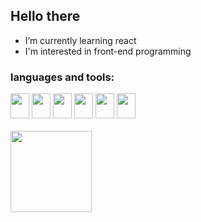 ## Hello there 
- I’m currently learning react
- I'm interested in front-end programming
### languages and tools:
<div style = display flex; margin-bottom=10px; >
<img loading="lazy" src="https://cdn.jsdelivr.net/gh/devicons/devicon/icons/javascript/javascript-original.svg" width="30" height="40"/>
<img loading="lazy" src="https://cdn.jsdelivr.net/gh/devicons/devicon@latest/icons/typescript/typescript-original.svg" width="30" height="40"/>
<img loading="lazy" src="https://cdn.jsdelivr.net/gh/devicons/devicon@latest/icons/csharp/csharp-original.svg" width="30" height="40"/>
<img loading="lazy" src="https://cdn.jsdelivr.net/gh/devicons/devicon@latest/icons/flutter/flutter-original.svg" width="30" height="40"/>
<img loading="lazy" src="https://cdn.jsdelivr.net/gh/devicons/devicon/icons/react/react-original.svg" width="30" height="40"/>
<img loading="lazy" src="https://cdn.jsdelivr.net/gh/devicons/devicon/icons/figma/figma-original.svg" width="30" height="40"/>

          

</div>
<br>

<div>
<a href="https://github.com/seu-usuário-aqui">
<img loading="lazy" height="130em" src="https://github-readme-stats.vercel.app/api/top-langs/?username=paolajulie&layout=compact&langs_count=7&theme=dracula"/>
</div>

<!--
**paolajulie/paolajulie** is a ✨ _special_ ✨ repository because its `README.md` (this file) appears on your GitHub profile.

Here are some ideas to get you started:

- 🔭 I’m currently working on ...
-  ...
- 👯 I’m looking to collaborate on ...
- 🤔 I’m looking for help with ...
- 💬 Ask me about ...
- 📫 How to reach me: ...
- 😄 Pronouns: ...
- ⚡ Fun fact: ...
-->
